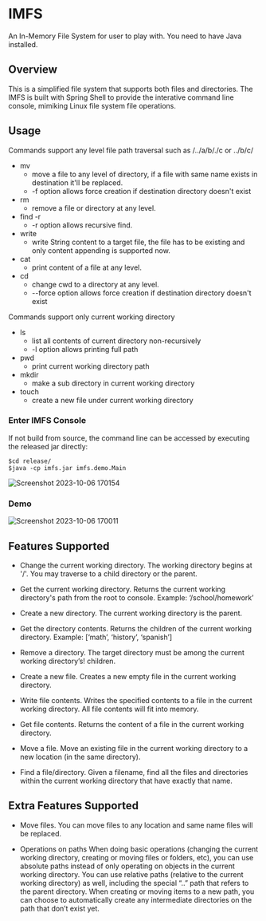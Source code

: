 # IMFS
An In-Memory File System for user to play with. 
You need to have Java installed.

## Overview
This is a simplified file system that supports both files and directories. 
The IMFS is built with Spring Shell to provide the interative command line console, mimiking Linux file system 
file operations. 

## Usage
Commands support any level file path traversal such as /../a/b/./c or ../b/c/
* mv
  * move a file to any level of directory, if a file with same name exists in destination it'll be replaced.
  * -f option allows force creation if destination directory doesn't exist
* rm
  * remove a file or directory at any level.
* find -r
  * -r option allows recursive find.
* write
  * write String content to a target file, the file has to be existing and only content appending is supported now.
* cat
  * print content of a file at any level.
* cd
  * change cwd to a directory at any level.
  * --force option allows force creation if destination directory doesn't exist
 
Commands support only current working directory
* ls
  * list all contents of current directory non-recursively
  * -l option allows printing full path
* pwd
  * print current working directory path
* mkdir
  * make a sub directory in current working directory
* touch
  * create a new file under current working directory

### Enter IMFS Console
If not build from source, the command line can be accessed by executing the released jar directly:
```
$cd release/
$java -cp imfs.jar imfs.demo.Main 
```
![Screenshot 2023-10-06 170154](https://github.com/colca/imfs/assets/3991118/6a48745d-afb9-4796-8e7f-18525cd03d66)

### Demo

![Screenshot 2023-10-06 170011](https://github.com/colca/imfs/assets/3991118/7be5df5b-4fd0-4b4b-91a8-a9e0aea1b804)


## Features Supported

* Change the current working directory.
  The working directory begins at '/'. You may traverse to a child directory or the parent.

* Get the current working directory. 
Returns the current working directory's path from
the root to console. Example: ‘/school/homework’

* Create a new directory. 
The current working directory is the parent.

* Get the directory contents.
Returns the children of the current working directory.
Example: [‘math’, ‘history’, ‘spanish’]

* Remove a directory. 
The target directory must be among the current working directory’s!
children.

* Create a new file. 
Creates a new empty file in the current working directory.

* Write file contents.
Writes the specified contents to a file in the current working
directory. All file contents will fit into memory.

* Get file contents.
Returns the content of a file in the current working directory.

* Move a file.
Move an existing file in the current working directory to a new location (in the same directory).

* Find a file/directory.
Given a filename, find all the files and directories within the current
working directory that have exactly that name.

## Extra Features Supported

* Move files. 
You can move files to any location and same name files will be replaced.

* Operations on paths
When doing basic operations (changing the current working directory, creating or
moving files or folders, etc), you can use absolute paths instead of only operating
on objects in the current working directory.
You can use relative paths (relative to the current working directory) as well,
including the special “..” path that refers to the parent directory.
When creating or moving items to a new path, you can choose to automatically
create any intermediate directories on the path that don’t exist yet.

